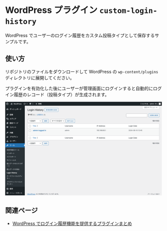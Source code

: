 # WordPress プラグイン `custom-login-history`

WordPress でユーザーのログイン履歴をカスタム投稿タイプとして保存するサンプルです。

## 使い方

リポジトリのファイルをダウンロードして WordPress の `wp-content/plugins` ディレクトリに展開してください。

プラグインを有効化した後にユーザーが管理画面にログインすると自動的にログイン履歴のレコード（投稿タイプ）が生成されます。

![スクリーンショット](assets/screenshot.png)

## 関連ページ

- [WordPress でログイン履歴機能を提供するプラグインまとめ](https://wordpress.dyno.design/login-history/)

